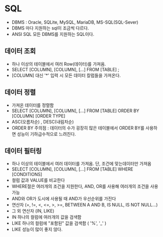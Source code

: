 # SQL

- DBMS : Oracle, SQLite, MySQL, MariaDB, MS-SQL(SQL-Sever) 
- DBMS 마다 지원하는 sql이 조금씩 다르다.
- ANSI SQL 모든 DBMS를 지원하는 SQL이다.

## 데이터 조회

- 하나 이상의 테이블에서 여러 Row(데이터)를 가져옴.
- SELECT [COLUMN], [COLUMN], [...] FROM [TABLE] ;
- [COLUMN] 대신 '*' 입력 시 모든 데이터 칼럼들을 가져온다.

## 데이터 정렬

- 가져온 데이터를 정렬함
- SELECT [COLUMN], [COLUMN], [...] FROM [TABLE] ORDER BY [COLUMN] [ORDER TYPE]
- ASC(오름차순) , DESC(내림차순)
- ORDER BY 주의점 : 데이터의 수가 굉장히 많은 테이블에서 ORDER BY를 사용하면 성능이 기하급수적으로 느려진다.

## 데이터 필터링

- 하나 이상의 테이블에서 여러 데이터를 가져옴. 단, 조건에 맞는데이터만 가져옴
- SELECT [COLUMN], [COLUMN], [...] FROM [TABLE] WHERE [CONDITIONS]
- 컬럼 값과 VALUE를 비교한다
- WHERE절은 여러개의 조건을 지원한다, AND, OR를 사용해 여러개의 조건을 사용 가능
- AND와 OR가 도시에 사용될 때 AND가 우선순위를 가진다
- 연산자 (=, !=, <, <=, >, >=, BETWEEN A AND B, IS NULL, IS NOT NULL...)
- 그 외 연산자 (IN, LIKE)
- IN 하나의 컬럼에 여러개의 값을 검색함
- LIKE 하나의 컬럼에 "포함된" 값을 검색함 ( '%', '_' )
- LIKE 성능이 많이 좋지 않다. 
